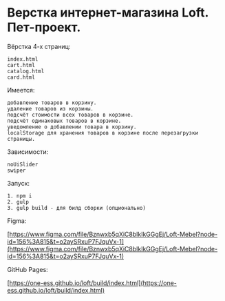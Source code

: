 # Верстка интернет-магазина Loft. Пет-проект.

Вёрстка 4-х страниц: 

    index.html
    cart.html
    catalog.html
    card.html       


Имеется: 

    добавление товаров в корзину.           
    удаление товаров из корзины.          
    подсчёт стоимости всех товаров в корзине.        
    подсчёт одинаковых товаров в корзине.
    уведомление о добавлении товара в корзину.
    localStorage для хранения товаров в корзине после перезагрузки страницы.

Зависимости: 

    noUiSlider
    swiper
    

Запуск:

    1. npm i
    2. gulp
    3. gulp build - для билд сборки (опционально)
        
        
Figma: 

   [https://www.figma.com/file/Bznwxb5qXiC8blkIkGGgEj/Loft-Mebel?node-id=156%3A815&t=o2aySRxuP7FJquVx-1](https://www.figma.com/file/Bznwxb5qXiC8blkIkGGgEj/Loft-Mebel?node-id=156%3A815&t=o2aySRxuP7FJquVx-1)
    
    
GitHub Pages: 

   [https://one-ess.github.io/loft/build/index.html](https://one-ess.github.io/loft/build/index.html)
